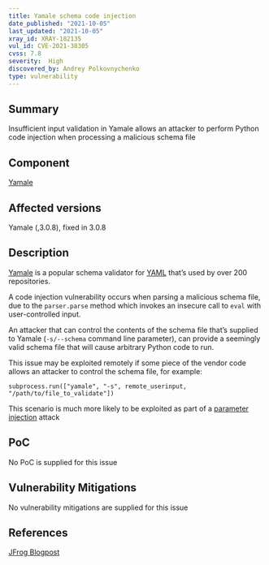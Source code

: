 ```yaml
---
title: Yamale schema code injection
date_published: "2021-10-05"
last_updated: "2021-10-05"
xray_id: XRAY-182135
vul_id: CVE-2021-38305
cvss: 7.8
severity:  High
discovered_by: Andrey Polkovnychenko
type: vulnerability
---
```

## Summary
Insufficient input validation in Yamale allows an attacker to perform Python code injection when processing a malicious schema file

## Component

[Yamale](https://github.com/23andMe/Yamale)

## Affected versions

Yamale (,3.0.8), fixed in 3.0.8

## Description

[Yamale](https://github.com/23andMe/Yamale) is a popular schema validator for [YAML](https://github.com/Animosity/CraftIRC/wiki/Complete-idiot's-introduction-to-yaml) that’s used by over 200 repositories.

A code injection vulnerability occurs when parsing a malicious schema file, due to the `parser.parse` method which invokes an insecure call to `eval` with user-controlled input.

An attacker that can control the contents of the schema file that’s supplied to Yamale (`-s/--schema` command line parameter), can provide a seemingly valid schema file that will cause arbitrary Python code to run.

This issue may be exploited remotely if some piece of the vendor code allows an attacker to control the schema file, for example:
```
subprocess.run(["yamale", "-s", remote_userinput, "/path/to/file_to_validate"])
```
This scenario is much more likely to be exploited as part of a [parameter injection](https://staaldraad.github.io/post/2019-11-24-argument-injection/) attack

## PoC

No PoC is supplied for this issue

## Vulnerability Mitigations

No vulnerability mitigations are supplied for this issue

## References

[JFrog Blogpost](https://jfrog.com/blog/23andmes-yamale-python-code-injection-and-properly-sanitizing-eval/)
